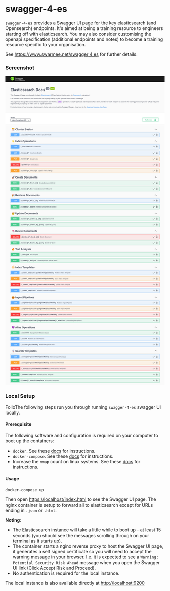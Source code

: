 # swagger-4-es

`swagger-4-es` provides a Swagger UI page for the key elasticsearch (and Opensearch) endpoints. It's aimed at being a training resource to engineers starting off with 
elasticsearch. You may also consider customising the openapi specification (additional endpoints and notes) to become a training resource specific to your organisation.   

See [https://www.swarmee.net/swagger 4 es](https://www.swarmee.net/swagger%204%20es/) for further details. 

### Screenshot
[![Swagger UI Screenshot](./docs/Swagger-UI-Screenshot.png)](./docs/Swagger-UI-Screenshot.png)

### Local Setup
FolloThe following steps run you through running ```swagger-4-es``` swagger UI locally.

#### Prerequisite

The following software and configuration is required on your computer to boot up the containers:

- `docker`. See these [docs](https://docs.docker.com/get-docker/) for instructions.
- `docker-compose`. See these [docs](https://docs.docker.com/compose/install/) for instructions.
- Increase the `mmap` count on linux systems. See these [docs](https://www.elastic.co/guide/en/elasticsearch/reference/current/vm-max-map-count.html) for instructions.


#### Usage

```shell
docker-compose up
```

Then open [https://localhost/index.html](https://localhost/index.html) to see the Swagger UI page. The nginx container is setup to forward all to elasticsearch except for URLs ending in ```.json``` or ```.html```. 

**Noting**:

- The Elasticsearch instance will take a little while to boot up - at least 15 seconds (you should see the messages scrolling through on your terminal as it starts up).
- The container starts a nginx reverse proxy to host the Swagger UI page, it generates a self signed certificate so you will need to accept the warning message in your browser. I.e. it is expected to see a `Warning: Potential Security Risk Ahead` message when you open the Swagger UI link (Click Accept Risk and Proceed).
- No authentication is required for the local instance. 

The local instance is also avaliable directly at [http://localhost:9200](http://localhost:9200)

